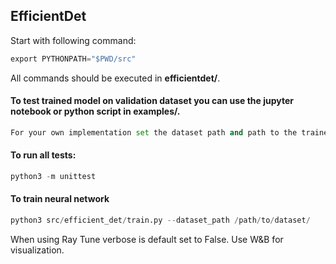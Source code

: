 ## EfficientDet

Start with following command:

```python
export PYTHONPATH="$PWD/src"
```

All commands should be executed in **efficientdet/**.

#### To test trained model on validation dataset you can use the jupyter notebook or python script in examples/.
```python
For your own implementation set the dataset path and path to the trained model. Default paths are set to efficient/dataset.
```

#### To run all tests:
```python
python3 -m unittest
```

#### To train neural network
```python
python3 src/efficient_det/train.py --dataset_path /path/to/dataset/
```


When using Ray Tune verbose is default set to False. Use W&B for visualization.


